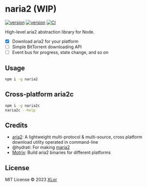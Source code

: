 # naria2 (WIP)

[![version](https://img.shields.io/npm/v/naria2?label=naria2)](https://www.npmjs.com/package/naria2)
[![version](https://img.shields.io/npm/v/naria2c?label=naria2c)](https://www.npmjs.com/package/naria2c)
[![CI](https://github.com/yjl9903/naria2/actions/workflows/ci.yml/badge.svg)](https://github.com/yjl9903/naria2/actions/workflows/ci.yml)

High-level aria2 abstraction library for Node.

+ [x] Download aria2 for your platform
+ [ ] Simple BitTorrent downloading API
+ [ ] Event bus for progress, state change, and so on

## Usage

```bash
npm i -g naria2
```

## Cross-platform aria2c

```bash
npm i -g naria2c
naria2c --help
```

## Credits

+ [aria2](https://github.com/aria2/aria2): A lightweight multi-protocol & multi-source, cross platform download utility operated in command-line
+ @hydrati: For making [maria2](https://github.com/hydrati/maria2)
+ [Motrix](https://github.com/agalwood/Motrix): Build aria2 binaries for different platforms

## License

MIT License © 2023 [XLor](https://github.com/yjl9903)

